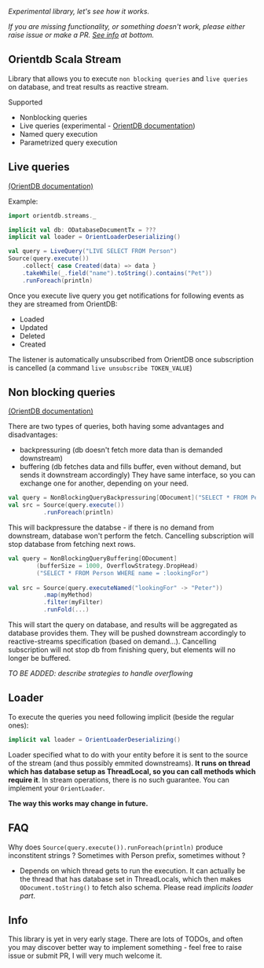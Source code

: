 _Experimental library, let's see how it works._

_If you are missing functionality, or something doesn't work, please either raise issue or make a PR. [See info](#info) at bottom._

## Orientdb Scala Stream

Library that allows you to execute `non blocking queries` and `live queries` on database, and treat results as reactive stream.

Supported
- Nonblocking queries
- Live queries (experimental - [OrientDB documentation](http://orientdb.com/docs/last/Live-Query.html#whats-next))
- Named query execution
- Parametrized query execution

## Live queries
[(OrientDB documentation)](http://orientdb.com/docs/last/Live-Query.html)

Example:
```scala
import orientdb.streams._

implicit val db: ODatabaseDocumentTx = ???
implicit val loader = OrientLoaderDeserializing()

val query = LiveQuery("LIVE SELECT FROM Person")
Source(query.execute())
    .collect{ case Created(data) => data }
    .takeWhile(_.field("name").toString().contains("Pet"))
    .runForeach(println)
```
Once you execute live query you get notifications for following events as they are streamed from OrientDB:
- Loaded
- Updated
- Deleted
- Created

The listener is automatically unsubscribed from OrientDB once subscription is cancelled (a command `live unsubscribe TOKEN_VALUE`)

## Non blocking queries
[(OrientDB documentation)](http://orientdb.com/docs/last/Document-Database.html#non-blocking-query-since-v21)

There are two types of queries, both having some advantages and disadvantages:
- backpressuring (db doesn't fetch more data than is demanded downstream)
- buffering (db fetches data and fills buffer, even without demand, but sends it downstream accordingly)
They have same interface, so you can exchange one for another, depending on your need.

```scala
val query = NonBlockingQueryBackpressuring[ODocument]("SELECT * FROM Person")
val src = Source(query.execute())
          .runForeach(println)
```
This will backpressure the databse - if there is no demand from downstream, database won't perform the fetch. Cancelling subscription will stop database from fetching next rows. 

```scala
val query = NonBlockingQueryBuffering[ODocument]
        (bufferSize = 1000, OverflowStrategy.DropHead)
        ("SELECT * FROM Person WHERE name = :lookingFor")
        
val src = Source(query.executeNamed("lookingFor" -> "Peter"))
          .map(myMethod)
          .filter(myFilter)
          .runFold(...) 
```
This will start the query on database, and results will be aggregated as database provides them. They will be pushed downstream accordingly to reactive-streams specification (based on demand...). Cancelling subscription will not stop db from finishing query, but elements will no longer be buffered.

_TO BE ADDED: describe strategies to handle overflowing_

## Loader

To execute the queries you need following implicit (beside the regular ones):
```scala
implicit val loader = OrientLoaderDeserializing()
```
Loader specified what to do with your entity before it is sent to the source of the stream (and thus possibly emmited downstreams). **It runs on thread which has database setup as ThreadLocal, so you can call methods which require it**. In stream operations, there is no such guarantee.
You can implement your `OrientLoader`.

**The way this works may change in future.**

## FAQ
Why does `Source(query.execute()).runForeach(println)` produce inconstitent strings ? Sometimes with Person prefix, sometimes without ?
* Depends on which thread gets to run the execution. It can actually be the thread that has database set in ThreadLocals, which then makes `ODocument.toString()` to fetch also schema. Please read _implicits loader part_.

## Info
This library is yet in very early stage. There are lots of TODOs, and often you may discover better way to implement something - feel free to raise issue or submit PR, I will very much welcome it.
